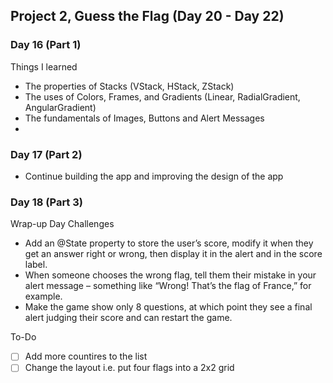 ## Project 2, Guess the Flag (Day 20 - Day 22)

### Day 16 (Part 1)
Things I learned 
- The properties of Stacks (VStack, HStack, ZStack)
- The uses of Colors, Frames, and Gradients (Linear, RadialGradient, AngularGradient)
- The fundamentals of Images, Buttons and Alert Messages
- 
### Day 17 (Part 2) 
- Continue building the app and improving the design of the app

### Day 18 (Part 3) 
Wrap-up Day Challenges 
- Add an @State property to store the user’s score, modify it when they get an answer right or wrong, then display it in the alert and in the score label.
- When someone chooses the wrong flag, tell them their mistake in your alert message – something like “Wrong! That’s the flag of France,” for example.
- Make the game show only 8 questions, at which point they see a final alert judging their score and can restart the game.

To-Do
- [ ] Add more countires to the list 
- [ ] Change the layout i.e. put four flags into a 2x2 grid 
